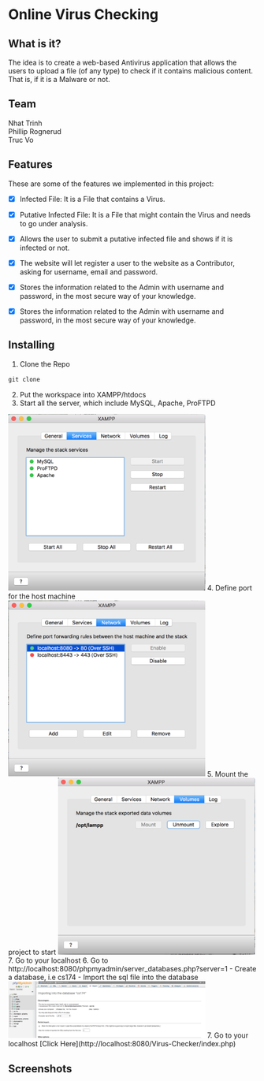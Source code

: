 # Online Virus Checking 

## What is it?
The idea is to create a web-based Antivirus application that allows the users to upload a file (of any type) to check if it contains malicious content. That is, if it is a Malware or not. 

## Team
Nhat Trinh <br/>
Phillip Rognerud <br/>
Truc Vo <br/>

## Features
These are some of the features we implemented in this project:
- [x] Infected File: It is a File that contains a Virus.
- [x] Putative Infected File: It is a File that might contain the Virus and needs to go under analysis.
- [x] Allows the user to submit a putative infected file and shows if it is infected or not.
- [x] The website will let register a user to the website as a Contributor, asking for username, email and password.
- [x] Stores the information related to the Admin with username and password, in the most secure way of your knowledge.
- [x] Stores the information related to the Admin with username and password, in the most secure way of your knowledge.


## Installing

1. Clone the Repo
```javascript
git clone
```
2. Put the workspace into XAMPP/htdocs
3. Start all the server, which include MySQL, Apache, ProFTPD
<img src= "https://github.com/NhatTrinh/Virus-Checker/blob/master/img/server.png" width="400px"/>
4. Define port for the host machine
<img src= "https://github.com/NhatTrinh/Virus-Checker/blob/master/img/port.png" width="400px"/>
5. Mount the project to start 
<img src= "https://github.com/NhatTrinh/Virus-Checker/blob/master/img/mount.png" width="400px"/>
7. Go to your localhost 
6. Go to http://localhost:8080/phpmyadmin/server_databases.php?server=1
- Create a database, i.e cs174
- Import the sql file into the database 
    <img src= "https://github.com/NhatTrinh/Virus-Checker/blob/master/img/import.png" width="400px"/>
7. Go to your localhost 
[Click Here](http://localhost:8080/Virus-Checker/index.php)

## Screenshots


